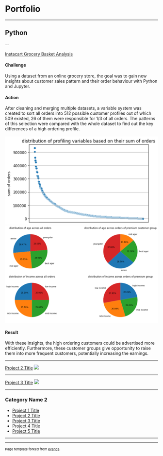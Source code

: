 # Portfolio

---

## Python

--

[Instacart Grocery Basket Analysis]([/sample_page](https://github.com/nb0401/Data-Analytics-Course/tree/main/4.%20Project%20-%20Python)) <br>
#### Challenge<br>
Using a dataset from an online grocery store, the goal was to gain new insights about customer sales pattern and their order behaviour with Python and Jupyter.<br>
#### Action<br>
After cleaning and merging multiple datasets, a variable system was created to sort all orders into 512 possible customer profiles out of which 509 existed, 26 of them were responsible for 1/3 of all orders. The patterns of this selection were compared with the whole dataset to find out the key differences of a high ordering profile.<br><br>
<img src="images/512 Profiles.png"/>
<img src="images/Other Charts 512.png"/><br>
#### Result<br>
With these insights, the high ordering customers could be advertised more efficiently. Furthermore, these customer groups give opportunity to raise them into more frequent customers, potentially increasing the earnings.<br>

---
[Project 2 Title](/pdf/sample_presentation.pdf)
<img src="images/dummy_thumbnail.jpg?raw=true"/>

---
[Project 3 Title](http://example.com/)
<img src="images/dummy_thumbnail.jpg?raw=true"/>

---

### Category Name 2

- [Project 1 Title](http://example.com/)
- [Project 2 Title](http://example.com/)
- [Project 3 Title](http://example.com/)
- [Project 4 Title](http://example.com/)
- [Project 5 Title](http://example.com/)

---




---
<p style="font-size:11px">Page template forked from <a href="https://github.com/evanca/quick-portfolio">evanca</a></p>
<!-- Remove above link if you don't want to attibute -->
